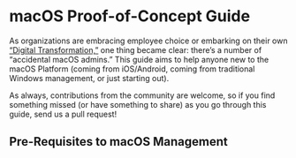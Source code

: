 # macOS Proof-of-Concept Guide #
As organizations are embracing employee choice or embarking on their own [“Digital Transformation,”](https://techzone.vmware.com/blog/i-talked-160-customers-past-year-about-their-euc-plans-heres-what-i-learned) one thing became clear:  there’s a number of “accidental macOS admins.”  This guide aims to help anyone new to the macOS Platform (coming from iOS/Android, coming from traditional Windows management, or just starting out). 

As always, contributions from the community are welcome, so if you find something missed (or have something to share) as you go through this guide, send us a pull request!

## Pre-Requisites to macOS Management ##
